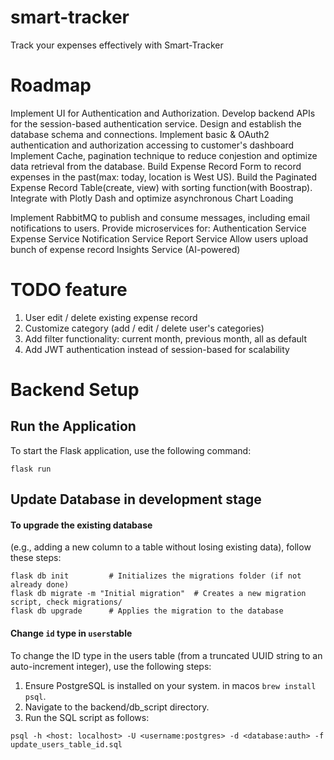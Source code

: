 # smart-tracker
Track your expenses effectively with Smart-Tracker

# Roadmap
Implement UI for Authentication and Authorization.
Develop backend APIs for the session-based authentication service.
Design and establish the database schema and connections.
Implement basic & OAuth2 authentication and authorization accessing to customer's dashboard
Implement Cache, pagination technique to reduce conjestion and optimize data retrieval from the database.
Build Expense Record Form to record expenses in the past(max: today, location is West US).
Build the Paginated Expense Record Table(create, view) with sorting function(with Boostrap).
Integrate with Plotly Dash and optimize asynchronous Chart Loading

Implement RabbitMQ to publish and consume messages, including email notifications to users.
Provide microservices for:
Authentication Service
Expense Service
Notification Service
Report Service
Allow users upload bunch of expense record
Insights Service (AI-powered)


# TODO feature 
1. User edit / delete existing expense record
2. Customize category (add / edit / delete user's categories)
3. Add filter functionality: current month, previous month, all as default
4. Add JWT authentication instead of session-based for scalability

# Backend Setup
## Run the Application
To start the Flask application, use the following command:
```
flask run
```

## Update Database in development stage
#### To upgrade the existing database 
(e.g., adding a new column to a table without losing existing data), follow these steps:
```
flask db init         # Initializes the migrations folder (if not already done)
flask db migrate -m "Initial migration"  # Creates a new migration script, check migrations/
flask db upgrade      # Applies the migration to the database
```

#### Change `id` type in `users`table
To change the ID type in the users table (from a truncated UUID string to an auto-increment integer), use the following steps:
1. Ensure PostgreSQL is installed on your system. in macos `brew install psql`.
2. Navigate to the backend/db_script directory.
3. Run the SQL script as follows:
```
psql -h <host: localhost> -U <username:postgres> -d <database:auth> -f update_users_table_id.sql
```
